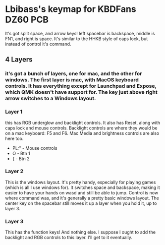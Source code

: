 # Lbibass's keymap for KBDFans DZ60 PCB


It's got split space, and arrow keys! left spacebar is backspace, middle is FN1, and right is space. It's similar to the HHKB style of caps lock, but instead of control it's command.
## 4 Layers

### it's got a bunch of layers, one for mac, and the other for windows. The first layer is mac, with MacOS keyboard controls. It has everything except for Launchpad and Expose, which QMK doesn't have support for. The key just above right arrow switches to a Windows layout.

### Layer 1
this has RGB underglow and backlight controls. It also has Reset, along with caps lock and mouse controls. Backlight controls are where they would be on a mac keyboard: F5 and F6. Mac Media and brightness controls are also here too.  

* PL:" - Mouse controls
* O - Btn 1
* { - Btn 2


### Layer 2

This is the windows layout. It's pretty handy, especially for playing games (which is all I use windows for). It switches space and backspace, making it easier to have your hands on wasd and still be able to jump. Control is now where command was, and it's generally a pretty basic windows layout. The center key on the spacebar still moves it up a layer when you hold it, up to layer 3.

### Layer 3

This has the function keys! And nothing else. I suppose I ought to add the backlight and RGB controls to this layer. I'll get to it eventually.
